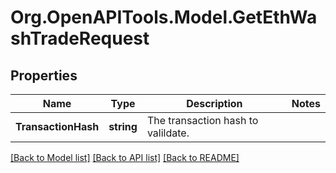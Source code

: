# Org.OpenAPITools.Model.GetEthWashTradeRequest

## Properties

Name | Type | Description | Notes
------------ | ------------- | ------------- | -------------
**TransactionHash** | **string** | The transaction hash to valildate. | 

[[Back to Model list]](../README.md#documentation-for-models) [[Back to API list]](../README.md#documentation-for-api-endpoints) [[Back to README]](../README.md)

